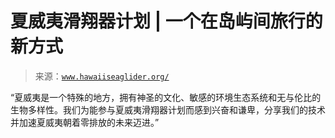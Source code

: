 <!--yml

category: 未分类

date: 2024-05-27 15:03:45

-->

# 夏威夷滑翔器计划 | 一个在岛屿间旅行的新方式

> 来源：[`www.hawaiiseaglider.org/`](https://www.hawaiiseaglider.org/)

“夏威夷是一个特殊的地方，拥有神圣的文化、敏感的环境生态系统和无与伦比的生物多样性。我们为能参与夏威夷滑翔器计划而感到兴奋和谦卑，分享我们的技术并加速夏威夷朝着零排放的未来迈进。”
